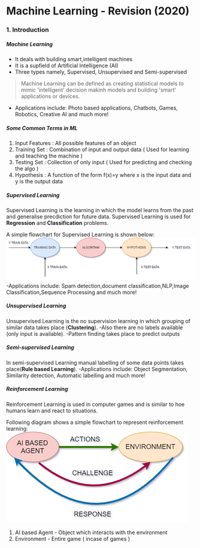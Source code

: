 # Machine Learning - Revision (2020)
### 1. Introduction
##### Machine Learning
- It deals with building smart,intelligent machines
- It is a supfield of Artificial Intelligence (AI)
- Three types namely, Supervised, Unsupervised and Semi-supervised
 >Machine Learning can be defined as creating statistical models to mimic 'intelligent' decision makinh models and building 'smart' applications or devices.
- Applications include: Photo based applications, Chatbots, Games, Robotics, Creative AI and much more!
##### Some Common Terms in ML
1. Input Features : All possible features of an object
2. Training Set : Combination of input and output data ( Used for learning and teaching the machine )
3. Testing Set : Collection of only input ( Used for predicting and checking the algo )
4. Hypothesis : A function of the form f(x)=y where x is the input data and y is the output data

##### Supervised Learning
Supervised Learning is the learning in which the model learns from the past and generalise precdiction for future data. 
Supervised Learning is used for **Regression** and **Classification** problems. 

A simple flowchart for Supervised Learning is shown below:
<img src="Images/supervised.png">
-Applications include: Spam detection,document classification,NLP,Image Classification,Sequence Processing and much more!

##### Unsupervised Learning
Unsupervised Learning is the no supervision learning in which grouping of similar data takes place (**Clustering**). 
-Also there are no labels available (only input is available). 
-Pattern finding takes place to predict outputs

##### Semi-supervised Learning
In semi-supervised Learning manual labelling of some data points takes place(**Rule based Learning**). 
-Applications include: Object Segmentation, Similarity detection, Automatic labelling and much more!

##### Reinforcement Learning
Reinforcement Learning is used in computer games and is similar to hoe humans learn and react to situations.

Following diagram shows a simple flowchart to represent reinforcement learning: 
<img src="Images/reinforcement.png">
1. AI based Agent - Object which interacts with the environment 
2. Environment - Entire game ( incase of games )
